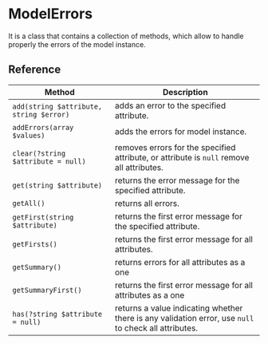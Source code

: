 # ModelErrors

It is a class that contains a collection of methods, which allow to handle properly the errors of the model instance.

## Reference

|Method | Description |
|-------|-------------|
`add(string $attribute, string $error)` | adds an error to the specified attribute.
`addErrors(array $values)` | adds the errors for model instance.
`clear(?string $attribute = null)` | removes errors for the specified attribute, or attribute is `null` remove all attributes.
`get(string $attribute)` | returns the error message for the specified attribute.
`getAll()` | returns all errors.
`getFirst(string $attribute)` | returns the first error message for the specified attribute.
`getFirsts()` | returns the first error message for all attributes.
`getSummary()` |  returns errors for all attributes as a one|dimensional array.
`getSummaryFirst()` | returns the first error message for all attributes as a one|dimensional array.
`has(?string $attribute = null)` | returns a value indicating whether there is any validation error, use `null` to check all attributes.
